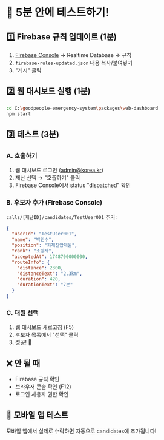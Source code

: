 # 🚀 5분 안에 테스트하기!

## 1️⃣ Firebase 규칙 업데이트 (1분)
1. [Firebase Console](https://console.firebase.google.com) → Realtime Database → 규칙
2. `firebase-rules-updated.json` 내용 복사/붙여넣기
3. "게시" 클릭

## 2️⃣ 웹 대시보드 실행 (1분)
```bash
cd C:\goodpeople-emergency-system\packages\web-dashboard
npm start
```

## 3️⃣ 테스트 (3분)

### A. 호출하기
1. 웹 대시보드 로그인 (admin@korea.kr)
2. 재난 선택 → "호출하기" 클릭
3. Firebase Console에서 status "dispatched" 확인

### B. 후보자 추가 (Firebase Console)
`calls/[재난ID]/candidates/TestUser001` 추가:
```json
{
  "userId": "TestUser001",
  "name": "박민수",
  "position": "화재진압대원",
  "rank": "소방사",
  "acceptedAt": 1748700000000,
  "routeInfo": {
    "distance": 2300,
    "distanceText": "2.3km",
    "duration": 420,
    "durationText": "7분"
  }
}
```

### C. 대원 선택
1. 웹 대시보드 새로고침 (F5)
2. 후보자 목록에서 "선택" 클릭
3. 성공! 🎉

## ❌ 안 될 때
- Firebase 규칙 확인
- 브라우저 콘솔 확인 (F12)
- 로그인 사용자 권한 확인

## 📱 모바일 앱 테스트
모바일 앱에서 실제로 수락하면 자동으로 candidates에 추가됩니다!
